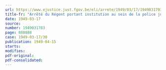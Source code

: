 ```yaml
---
url: https://www.ejustice.just.fgov.be/eli/arrete/1949/03/17/1949031703/justel
title-fr: "Arrêté du Régent portant institution au sein de la police judiciaire d'un service radiotechnique (abrogé par AR 14-06-1972, art. 10)"
date: 1949-03-17
source:
number: 1949031703
page: 888888
case: 1949-03-17/30
publication: 1949-04-15
starts:
modifies:
pdf-original:
pdf-consolidated:
---
```


